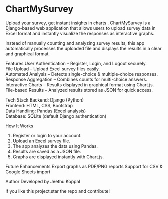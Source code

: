 # ChartMySurvey
Upload your survey, get instant insights in charts . ChartMySurvey is a Django-based web application that allows users to upload survey data in Excel format and instantly visualize the responses as interactive graphs. 

Instead of manually counting and analyzing survey results, this app automatically processes the uploaded file and displays the results in a clear and graphical format.  

Features
User Authentication – Register, Login, and Logout securely.  
File Upload – Upload Excel survey files easily.  
Automated Analysis – Detects single-choice & multiple-choice responses.  
Response Aggregation – Combines counts for multi-choice answers.  
Interactive Charts – Results displayed in graphical format using Chart.js.  
File-based Results – Analyzed results stored as JSON for quick access.  

Tech Stack
Backend: Django (Python)  
Frontend: HTML, CSS, Bootstrap   
Data Handling: Pandas (Excel analysis)  
Database: SQLite (default Django authentication)  

How It Works
1. Register or login to your account.  
2. Upload an Excel survey file.  
3. The app analyzes the data using Pandas.  
4. Results are saved as a JSON file.  
5. Graphs are displayed instantly with Chart.js.  

Future Enhancements
Export graphs as PDF/PNG reports
Support for CSV & Google Sheets import 
 
Author
Developed by Jeethu Koppal  

If you like this project,star the repo and contribute! 
